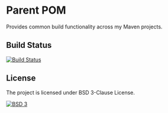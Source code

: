 Parent POM
==========

Provides common build functionality across my Maven projects.

## Build Status
[![Build Status](https://img.shields.io/circleci/project/masih/jetson.svg)](https://circleci.com/gh/masih/parent-pom)

## License
The project is licensed under BSD 3-Clause License.

[![BSD 3](https://img.shields.io/badge/License-BSD%203-blue.svg)](http://opensource.org/licenses/BSD-3-Clause)
